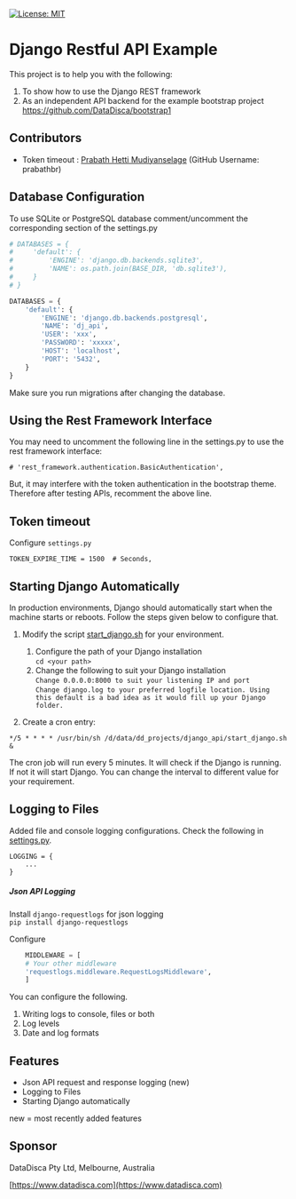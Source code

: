 [![License: MIT](https://img.shields.io/badge/License-MIT-yellow.svg)](https://opensource.org/licenses/MIT)

# Django Restful API Example

This project is to help you with the following:
1. To show how to use the Django REST framework
2. As an independent API backend for the example bootstrap project https://github.com/DataDisca/bootstrap1

## Contributors
- Token timeout : [Prabath Hetti Mudiyanselage](https://github.com/prabathbr) \(GitHub Username: prabathbr\)

## Database Configuration
To use SQLite or PostgreSQL database comment/uncomment the corresponding section of the settings.py 
```python
# DATABASES = {
#     'default': {
#         'ENGINE': 'django.db.backends.sqlite3',
#         'NAME': os.path.join(BASE_DIR, 'db.sqlite3'),
#     }
# }

DATABASES = {
    'default': {
        'ENGINE': 'django.db.backends.postgresql',
        'NAME': 'dj_api',
        'USER': 'xxx',
        'PASSWORD': 'xxxxx',
        'HOST': 'localhost',
        'PORT': '5432',
    }
}
```
Make sure you run migrations after changing the database.

## Using the Rest Framework Interface
You may need to uncomment the following line in the settings.py to use the rest framework interface:
```
# 'rest_framework.authentication.BasicAuthentication',
```
But, it may interfere with the token authentication in the bootstrap theme. Therefore after testing APIs, recomment the above line.

## Token timeout

Configure `settings.py`

 `TOKEN_EXPIRE_TIME = 1500  # Seconds,`

## Starting Django Automatically 
In production environments, Django should automatically start when the machine starts or reboots.
Follow the steps given below to configure that. 
1. Modify the script [start_django.sh](./start_django.sh) for your environment.
    1. Configure the path of your Django installation  
        ``` cd <your path> ```
    1. Change the following to suit your Django installation  
        ``` Change 0.0.0.0:8000 to suit your listening IP and port ```  
        ```Change django.log to your preferred logfile location. Using this default is a bad idea as it would fill up your Django folder.```

1. Create a cron entry:
```
*/5 * * * * /usr/bin/sh /d/data/dd_projects/django_api/start_django.sh &
 ``` 
The cron job will run every 5 minutes. It will check if the Django is running. 
If not it will start Django. 
You can change the interval to different value for your requirement.

## Logging to Files
Added file and console logging configurations.
Check the following in [settings.py](./django_api/settings.py).
```
LOGGING = {
    ...
}
```

##### Json API Logging
Install `django-requestlogs` for json logging  
    ``` pip install django-requestlogs ```

Configure
```python
    MIDDLEWARE = [
    # Your other middleware
    'requestlogs.middleware.RequestLogsMiddleware',
    ]
```
You can configure the following.
1. Writing logs to console, files or both
1. Log levels
1. Date and log formats  

## Features

- Json API request and response logging (new)
- Logging to Files 
- Starting Django automatically

new = most recently added features 
  

## Sponsor
DataDisca Pty Ltd, Melbourne, Australia

[https://www.datadisca.com](https://www.datadisca.com)



